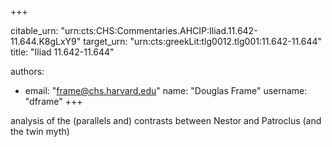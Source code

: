 +++


citable_urn: "urn:cts:CHS:Commentaries.AHCIP:Iliad.11.642-11.644.K8gLxY9"
target_urn: "urn:cts:greekLit:tlg0012.tlg001:11.642-11.644"
title: "Iliad 11.642-11.644"

authors:
- email: "frame@chs.harvard.edu"
  name: "Douglas Frame"
  username: "dframe"
+++

<p>analysis of the (parallels and) contrasts between Nestor and Patroclus (and the twin myth)</p>
